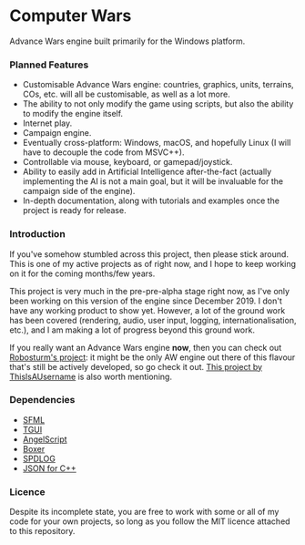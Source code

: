 # Computer Wars
Advance Wars engine built primarily for the Windows platform.

### Planned Features
- Customisable Advance Wars engine: countries, graphics, units, terrains, COs, etc. will all be customisable, as well as a lot more.
- The ability to not only modify the game using scripts, but also the ability to modify the engine itself.
- Internet play.
- Campaign engine.
- Eventually cross-platform: Windows, macOS, and hopefully Linux (I will have to decouple the code from MSVC++).
- Controllable via mouse, keyboard, or gamepad/joystick.
- Ability to easily add in Artificial Intelligence after-the-fact (actually implementing the AI is not a main goal, but it will be invaluable for the campaign side of the engine).
- In-depth documentation, along with tutorials and examples once the project is ready for release.

### Introduction
If you've somehow stumbled across this project, then please stick around. This is one of my active projects as of right now, and I hope to keep working on it for the coming months/few years.

This project is very much in the pre-pre-alpha stage right now, as I've only been working on this version of the engine since December 2019. I don't have any working product to show yet. However, a lot of the ground work has been covered (rendering, audio, user input, logging, internationalisation, etc.), and I am making a lot of progress beyond this ground work.

If you really want an Advance Wars engine **now**, then you can check out [Robosturm's project](https://github.com/Robosturm/Commander_Wars): it might be the only AW engine out there of this flavour that's still be actively developed, so go check it out. [This project by ThislsAUsername](https://github.com/ThislsAUsername/DefendPeace) is also worth mentioning.

### Dependencies
- [SFML](https://github.com/SFML/SFML)
- [TGUI](https://github.com/texus/TGUI)
- [AngelScript](https://www.angelcode.com/angelscript/)
- [Boxer](https://github.com/aaronmjacobs/Boxer)
- [SPDLOG](https://github.com/gabime/spdlog)
- [JSON for C++](https://github.com/nlohmann/json)

### Licence
Despite its incomplete state, you are free to work with some or all of my code for your own projects, so long as you follow the MIT licence attached to this repository.
